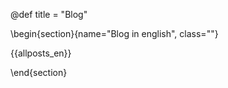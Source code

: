 @def title = "Blog"

\begin{section}{name="Blog in english", class=""}

{{allposts_en}}

\end{section}
